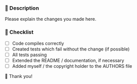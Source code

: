 ### 📝 Description
Please explain the changes you made here.

### 🚨 Checklist
- [ ] Code compiles correctly
- [ ] Created tests which fail without the change (if possible)
- [ ] All tests passing
- [ ] Extended the README / documentation, if necessary
- [ ] Added myself / the copyright holder to the AUTHORS file

💛 Thank you!
